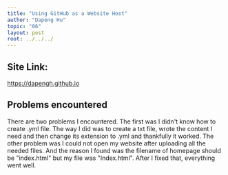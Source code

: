 ```yaml
---
title: "Using GitHub as a Website Host"
author: "Dapeng Hu"
topic: "06"
layout: post
root: ../../../
---
```


## Site Link: 

https://dapengh.github.io

## Problems encountered
There are two problems I encountered. The first was I didn't know how to create .yml file. The way I did was to create a txt file, wrote the content I need and then change its extension to .yml and thankfully it worked. The other problem was I could not open my website after uploading all the needed files. And the reason I found was the filename of homepage should be "index.html" but my file was "Index.html". After I fixed that, everything went well.


